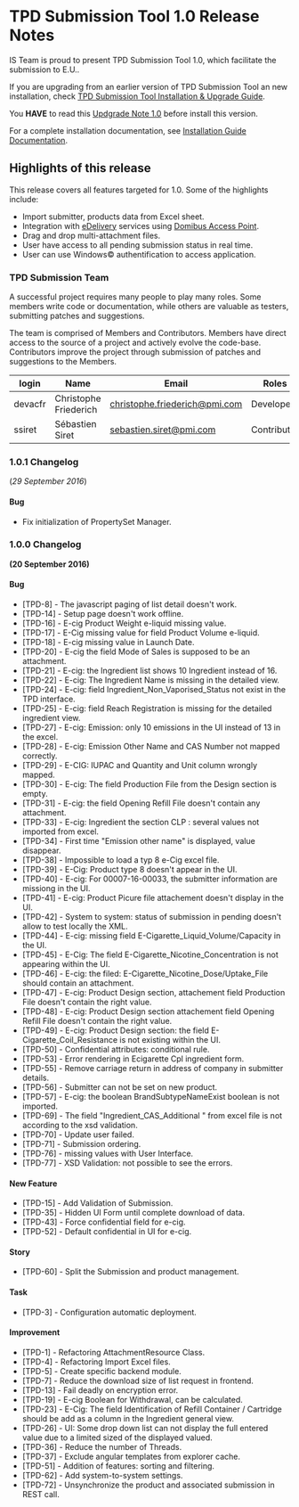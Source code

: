 # TPD Submission Tool 1.0 Release Notes

IS Team is proud to present TPD Submission Tool 1.0, which facilitate the submission to E.U..

If you are upgrading from an earlier version of TPD Submission Tool an new installation, check [TPD Submission Tool Installation & Upgrade Guide](../installation-upgrade-note.html).

You **HAVE** to read this [Updgrade Note 1.0](../installation-upgrade-note.html#upgrade-note_1_0) before install this version. 

For a complete installation documentation, see [Installation Guide Documentation][installation].

## Highlights of this release

This release covers all features targeted for 1.0. Some of the highlights include:

* Import submitter, products data from Excel<i class="fa fa-trademark" aria-hidden="true"></i> sheet.
* Integration with [eDelivery][edelivery] services using [Domibus Access Point][domibus].
* Drag and drop multi-attachment files.
* User have access to all pending submission status in real time.
* User can use Windows&copy; authentification to access application.

[directive]: http://ec.europa.eu/health/tobacco/docs/dir_201440_en.pdf
[domibus]: https://ec.europa.eu/cefdigital/wiki/display/CEFDIGITAL/Domibus
[edelivery]: https://ec.europa.eu/cefdigital/wiki/display/CEFDIGITAL/eDelivery
[installation]: ../doc/installation-guide.html

### TPD Submission Team

A successful project requires many people to play many roles. Some members write code or documentation, while others are valuable as testers, submitting patches and suggestions.

The team is comprised of Members and Contributors. Members have direct access to the source of a project and actively evolve the code-base. Contributors improve the project through submission of patches and suggestions to the Members.

| login   | Name                  | Email                           | Roles       |
|---------|-----------------------|---------------------------------|-------------|
| devacfr | Christophe Friederich | <christophe.friederich@pmi.com> | Developer   |
| ssiret  | Sébastien Siret       | <sebastien.siret@pmi.com>       | Contributor |

### 1.0.1 Changelog
(*29 September 2016*)

#### Bug 
* Fix initialization of PropertySet Manager.


### 1.0.0 Changelog
**(20 September 2016)**

#### Bug 

* [TPD-8] - The javascript paging of list detail doesn't work.
* [TPD-14] - Setup page doesn't work offline.
* [TPD-16] - E-cig Product Weight e-liquid missing value.
* [TPD-17] - E-Cig missing value for field Product Volume e-liquid.
* [TPD-18] - E-cig missing value in Launch Date.
* [TPD-20] - E-cig the field Mode of Sales is supposed to be an attachment.
* [TPD-21] - E-cig: the Ingredient list shows 10 Ingredient instead of 16.
* [TPD-22] - E-cig: The Ingredient Name is missing in the detailed view.
* [TPD-24] - E-cig: field Ingredient_Non_Vaporised_Status not exist in the TPD interface.
* [TPD-25] - E-cig: field Reach Registration is missing for the detailed ingredient view.
* [TPD-27] - E-cig: Emission: only 10 emissions in the UI instead of 13 in the excel.
* [TPD-28] - E-cig: Emission Other Name and CAS Number not mapped correctly.
* [TPD-29] - E-CIG: IUPAC and Quantity and Unit column wrongly mapped.
* [TPD-30] - E-cig: The field Production File from the Design section is empty.
* [TPD-31] - E-cig: the field Opening Refill File doesn't contain any attachment.
* [TPD-33] - E-cig: Ingredient the section CLP : several values not imported from excel.
* [TPD-34] - First time "Emission other name" is displayed, value disappear.
* [TPD-38] - Impossible to load a typ 8 e-Cig excel file.
* [TPD-39] - E-Cig: Product type 8 doesn't appear in the UI.
* [TPD-40] - E-cig: For 00007-16-00033, the submitter information are missiong in the UI.
* [TPD-41] - E-cig: Product Picure file attachement doesn't display in the UI.
* [TPD-42] - System to system: status of submission in pending doesn't allow to test locally the XML.
* [TPD-44] - E-cig: missing field E-Cigarette_Liquid_Volume/Capacity in the UI.
* [TPD-45] - E-Cig: The field E-Cigarette_Nicotine_Concentration is not appearing within the UI.
* [TPD-46] - E-cig: the filed: E-Cigarette_Nicotine_Dose/Uptake_File should contain an attachment.
* [TPD-47] - E-cig: Product Design section, attachement field Production File doesn't contain the right value.
* [TPD-48] - E-cig: Product Design section attachement field Opening Refill File doesn't contain the right value.
* [TPD-49] - E-cig: Product Design section: the field E-Cigarette_Coil_Resistance is not existing within the UI.
* [TPD-50] - Confidential attributes: conditional rule.
* [TPD-53] - Error rendering in Ecigarette Cpl ingredient form.
* [TPD-55] - Remove carriage return in address of company in submitter details.
* [TPD-56] - Submitter can not be set on new product.
* [TPD-57] - E-cig: the boolean BrandSubtypeNameExist boolean is not imported.
* [TPD-69] - The field "Ingredient_CAS_Additional " from excel file is not according to the xsd validation.
* [TPD-70] - Update user failed.
* [TPD-71] - Submission ordering.
* [TPD-76] - missing values with User Interface.
* [TPD-77] - XSD Validation: not possible to see the errors.

#### New Feature

* [TPD-15] - Add Validation of Submission.
* [TPD-35] - Hidden UI Form until complete download of data.
* [TPD-43] - Force confidential field for e-cig.
* [TPD-52] - Default confidential in UI for e-cig.

#### Story

* [TPD-60] - Split the Submission and product management.

#### Task

* [TPD-3] - Configuration automatic deployment.

#### Improvement

* [TPD-1] - Refactoring AttachmentResource Class.
* [TPD-4] - Refactoring Import Excel files.
* [TPD-5] - Create specific backend module.
* [TPD-7] - Reduce the download size of list request in frontend.
* [TPD-13] - Fail deadly on encryption error.
* [TPD-19] - E-cig Boolean for Withdrawal, can be calculated.
* [TPD-23] - E-Cig: The field Identification of Refill Container / Cartridge should be add as a column in the Ingredient general view.
* [TPD-26] - UI: Some drop down list can not display the full entered value due to a limited sized of the displayed valued.
* [TPD-36] - Reduce the number of Threads.
* [TPD-37] - Exclude angular templates from explorer cache.
* [TPD-51] - Addition of features: sorting and filtering.
* [TPD-62] - Add system-to-system settings.
* [TPD-72] - Unsynchronize the product and associated submission in REST call.



